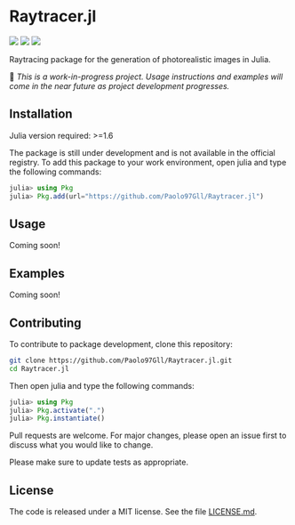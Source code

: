 # Raytracer.jl

![][julia-version] ![][status] ![][package-version]

[julia-version]: https://img.shields.io/badge/julia_version-v1.6-9558B2?style=for-the-badge&logo=julia
[status]: https://img.shields.io/badge/project_status-work--in--progress-ba8a11?style=for-the-badge
[package-version]: https://img.shields.io/badge/package_version-0.1-blue?style=for-the-badge

Raytracing package for the generation of photorealistic images in Julia.

🚧 _This is a work-in-progress project. Usage instructions and examples will come in the near future as project development progresses._

## Installation

Julia version required: >=1.6

The package is still under development and is not available in the official registry. To add this package to your work environment, open julia and type the following commands:

```julia
julia> using Pkg
julia> Pkg.add(url="https://github.com/Paolo97Gll/Raytracer.jl")
```

## Usage

Coming soon!

## Examples

Coming soon!

## Contributing

To contribute to package development, clone this repository:

```bash
git clone https://github.com/Paolo97Gll/Raytracer.jl.git
cd Raytracer.jl
```

Then open julia and type the following commands:

```julia
julia> using Pkg
julia> Pkg.activate(".")
julia> Pkg.instantiate()
```

Pull requests are welcome. For major changes, please open an issue first to discuss what you would like to change.

Please make sure to update tests as appropriate.

## License

The code is released under a MIT license. See the file [LICENSE.md](./LICENSE.md).
